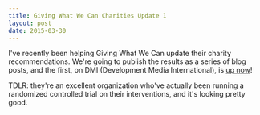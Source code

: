 ```yaml
---
title: Giving What We Can Charities Update 1
layout: post
date: 2015-03-30
---
```


I've recently been helping Giving What We Can update their charity
recommendations.  We're going to publish the results as a series of blog posts,
and the first, on DMI (Development Media International), is [up
now](https://www.givingwhatwecan.org/blog/2015-03-26/charity-update-i-development-media-international)!

TDLR: they're an excellent organization who've actually been running a
randomized controlled trial on their interventions, and it's looking pretty
good.
